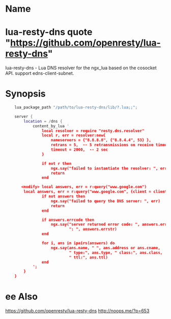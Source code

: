 Name
====

# lua-resty-dns quote "https://github.com/openresty/lua-resty-dns"
lua-resty-dns - Lua DNS resolver for the ngx_lua based on the cosocket API. support edns-client-subnet.

Synopsis
========

```lua
    lua_package_path "/path/to/lua-resty-dns/lib/?.lua;;";

    server {
        location = /dns {
            content_by_lua '
                local resolver = require "resty.dns.resolver"
                local r, err = resolver:new{
                    nameservers = {"8.8.8.8", {"8.8.4.4", 53} },
                    retrans = 5,  -- 5 retransmissions on receive timeout
                    timeout = 2000,  -- 2 sec
                }

                if not r then
                    ngx.say("failed to instantiate the resolver: ", err)
                    return
                end

       <modify> local answers, err = r:query("www.google.com")
		local answers, err = r:query("www.google.com", {client = client_ip})
                if not answers then
                    ngx.say("failed to query the DNS server: ", err)
                    return
                end

                if answers.errcode then
                    ngx.say("server returned error code: ", answers.errcode,
                            ": ", answers.errstr)
                end

                for i, ans in ipairs(answers) do
                    ngx.say(ans.name, " ", ans.address or ans.cname,
                            " type:", ans.type, " class:", ans.class,
                            " ttl:", ans.ttl)
                end
            ';
        }
    }
``` 
ee Also
========
https://github.com/openresty/lua-resty-dns
http://noops.me/?p=653

